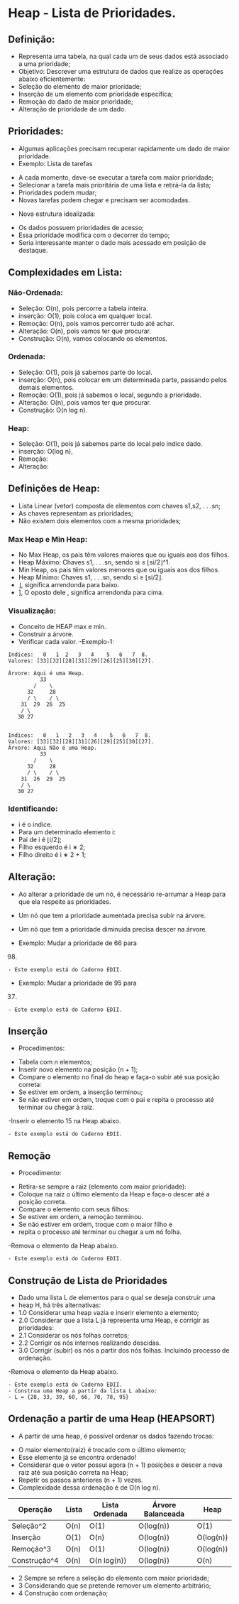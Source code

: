 # Heap - Lista de Prioridades.
## Definição: 
- Representa uma tabela, na qual cada um de seus dados está
associado a uma prioridade;
- Objetivo: Descrever uma estrutura de dados que realize as
operações abaixo eficientemente:
- Seleção do elemento de maior prioridade;
- Inserção de um elemento com prioridade específica;
- Remoção do dado de maior prioridade;
- Alteração de prioridade de um dado.

## Prioridades: 
- Algumas aplicações precisam recuperar rapidamente um dado de maior prioridade.
- Exemplo: Lista de tarefas
* A cada momento, deve-se executar a tarefa com maior prioridade;
* Selecionar a tarefa mais prioritária de uma lista e retirá-la da lista;
* Prioridades podem mudar;
* Novas tarefas podem chegar e precisam ser acomodadas.
- Nova estrutura idealizada:
* Os dados possuem prioridades de acesso;
* Essa prioridade modifica com o decorrer do tempo;
* Seria interessante manter o dado mais acessado em
posição de destaque.

## Complexidades em Lista:
### Não-Ordenada:
- Seleção: O(n), pois percorre a tabela inteira. 
- inserção: O(1), pois coloca em qualquer local.
- Remoção: O(n), pois vamos percorrer tudo até achar.
- Alteração: O(n), pois vamos ter que procurar.
- Construção: O(n), vamos colocando os elementos. 
### Ordenada: 
- Seleção: O(1), pois já sabemos parte do local. 
- inserção: O(n), pois colocar em um determinada parte, passando pelos demais elementos.
- Remoção: O(1), pois já sabemos o local, segundo a prioridade. 
- Alteração: O(n), pois vamos ter que procurar.
- Construção: O(n log n).
### Heap:
- Seleção: O(1), pois já sabemos parte do local pelo indice dado. 
- inserção: O(log n),
- Remoção:
- Alteração: 

## Definições de Heap:
- Lista Linear (vetor) composta de elementos com chaves
s1,s2, . . .sn;
- As chaves representam as prioridades;
- Não existem dois elementos com a mesma prioridades;

### Max Heap e Min Heap:
- No Max Heap, os pais têm valores maiores que ou iguais aos dos filhos.
- Heap Máximo: Chaves s1, . . .sn, sendo si ≤ ⌊si/2⌋^1.
- Min Heap, os pais têm valores menores que ou iguais aos dos filhos.
- Heap Mínimo: Chaves s1, . . .sn, sendo si ≥ ⌊si/2⌋.
- ⌋, significa arrendonda para baixo.
- ], O oposto dele , significa arrendonda para cima.

### Visualização: 
- Conceito de HEAP max e min.
- Construir a árvore.
- Verificar cada valor. 
-Exemplo-1:
```
Indices:   0   1  2   3   4    5   6   7  8.
Valores: [33][32][28][31][29][26][25][30][27].

Árvore: Aqui é uma Heap.
          33
        /    \
      32     28
      / \    / \ 
    31  29  26  25
    / \
   30 27


Indices:   0   1   2   3   4    5   6   7  8.
Valores: [33][32][28][31][26][29][25][30][27].
Árvore: Aqui Não é uma Heap.
          33
        /    \
      32     28
      / \    / \ 
    31  26  29  25
    / \
   30 27
```

### Identificando: 
- i é o indice.
- Para um determinado elemento i:
- Pai de i é ⌊i/2⌋;
- Filho esquerdo é i ∗ 2;
- Filho direito é i ∗ 2 + 1;


## Alteração: 
- Ao alterar a prioridade de um nó, é
necessário re-arrumar a Heap para
que ela respeite as prioridades.
- Um nó que tem a prioridade
aumentada precisa subir na
árvore.
- Um nó que tem a prioridade
diminuída precisa descer na
árvore.

- Exemplo: Mudar a prioridade de 66 para
98.
```
- Este exemplo está do Caderno EDII.
```

- Exemplo: Mudar a prioridade de 95 para
37.
```
- Este exemplo está do Caderno EDII.
```

## Inserção
- Procedimentos:
* Tabela com n elementos;
* Inserir novo elemento na posição (n + 1);
* Compare o elemento no final do heap e faça-o subir até sua posição correta:
* Se estiver em ordem, a inserção terminou;
* Se não estiver em ordem, troque com o pai e repita o processo até terminar ou chegar à raiz.

-Inserir o elemento 15 na Heap abaixo.
```
- Este exemplo está do Caderno EDII.

```

## Remoção
- Procedimento:
* Retira-se sempre a raiz (elemento com maior prioridade):
* Coloque na raiz o último elemento da Heap e faça-o descer até a posição correta.
* Compare o elemento com seus filhos:
* Se estiver em ordem, a remoção terminou.
* Se não estiver em ordem, troque com o maior filho e
* repita o processo até terminar ou chegar a um nó folha.

-Remova o elemento da Heap abaixo.
```
- Este exemplo está do Caderno EDII.

```

## Construção de Lista de Prioridades
- Dado uma lista L de elementos para o qual se deseja construir uma
- heap H, há três alternativas:
- 1.0 Considerar uma heap vazia e inserir elemento a elemento;
- 2.0 Considerar que a lista L já representa uma Heap, e corrigir as
prioridades:
- 2.1 Considerar os nós folhas corretos;
- 2.2 Corrigir os nós internos realizando descidas.
- 3.0 Corrigir (subir) os nós a partir dos nós folhas. Incluindo processo de ordenação.


-Remova o elemento da Heap abaixo.
```
- Este exemplo está do Caderno EDII.
- Construa uma Heap a partir da lista L abaixo:
- L = {28, 33, 39, 60, 66, 70, 78, 95}

```

## Ordenação a partir de uma Heap (HEAPSORT)
- A partir de uma heap, é possível ordenar os dados fazendo trocas:
* O maior elemento(raiz) é trocado com o último elemento;
* Esse elemento já se encontra ordenado!
* Considerar que o vetor possui agora (n + 1) posições e descer a nova raiz até sua posição correta na Heap;
* Repetir os passos anteriores (n + 1) vezes.
* Complexidade dessa ordenação é de O(n log n).

| Operação    | Lista    | Lista Ordenada | Árvore Balanceada | Heap   |
|-------------|----------|-----------------|-------------------|--------|
| Seleção^2   | O(n)     | O(1)            | O(log(n))         | O(1)   |
| Inserção    | O(1)     | O(n)            | O(log(n))         | O(log(n)) |
| Remoção^3   | O(n)     | O(1)            | O(log(n))         | O(log(n)) |
| Construção^4| O(n)     | O(n log(n))     | O(log(n))         | O(n)   |

- 2 Sempre se refere a seleção do elemento com maior prioridade;
- 3 Considerando que se pretende remover um elemento arbitrário;
- 4 Construção com ordenação;